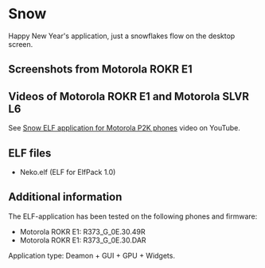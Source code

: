 Snow
====

Happy New Year's application, just a snowflakes flow on the desktop screen.

## Screenshots from Motorola ROKR E1

## Videos of Motorola ROKR E1 and Motorola SLVR L6

See [Snow ELF application for Motorola P2K phones](https://www.youtube.com/watch?v=WXta2V28utI) video on YouTube.

## ELF files

* Neko.elf (ELF for ElfPack 1.0)

## Additional information

The ELF-application has been tested on the following phones and firmware:

* Motorola ROKR E1: R373_G_0E.30.49R
* Motorola ROKR E1: R373_G_0E.30.DAR

Application type: Deamon + GUI + GPU + Widgets.

